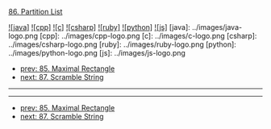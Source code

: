 [86. Partition List](https://leetcode.com/problems/partition-list/)

[![java]](../java/086-partition-list.md)
[![cpp]](../cpp/086-partition-list.md)
[![c]](../c/086-partition-list.md)
[![csharp]](../csharp/086-partition-list.md)
[![ruby]](../ruby/086-partition-list.md)
[![python]](../python/086-partition-list.md)
[![js]](../js/086-partition-list.md)
[java]: ../images/java-logo.png
[cpp]: ../images/cpp-logo.png
[c]: ../images/c-logo.png
[csharp]: ../images/csharp-logo.png
[ruby]: ../images/ruby-logo.png
[python]: ../images/python-logo.png
[js]: ../images/js-logo.png

- [prev: 85. Maximal Rectangle](085-maximal-rectangle.md)
- [next: 87. Scramble String](087-scramble-string.md)

---


---

- [prev: 85. Maximal Rectangle](085-maximal-rectangle.md)
- [next: 87. Scramble String](087-scramble-string.md)
